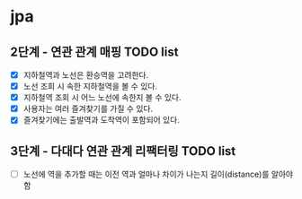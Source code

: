 # jpa

##  2단계 - 연관 관계 매핑 TODO list

- [x] 지하철역과 노선은 환승역을 고려한다.
- [x] 노선 조회 시 속한 지하철역을 볼 수 있다.
- [x] 지하철역 조회 시 어느 노선에 속한지 볼 수 있다.
- [x] 사용자는 여러 즐겨찾기를 가질 수 있다.
- [x] 즐겨찾기에는 출발역과 도착역이 포함되어 있다.

##  3단계 - 다대다 연관 관계 리팩터링 TODO list

- [ ] 노선에 역을 추가할 때는 이전 역과 얼마나 차이가 나는지 길이(distance)를 알아야 함